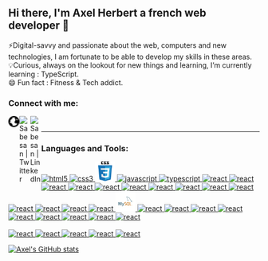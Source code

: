 ## Hi there, I'm Axel Herbert a french web developer 👋

⚡Digital-savvy and passionate about the web, computers and new technologies, I am fortunate to be able to develop my skills in these areas.<br />
💡Curious, always on the lookout for new things and learning, I’m currently learning : TypeScript.<br />
😄 Fun fact : Fitness & Tech addict.<br />

### Connect with me:

[<img align="left" alt="Sabesan" width="22px" src="https://raw.githubusercontent.com/iconic/open-iconic/master/svg/globe.svg" />][website]
[<img align="left" alt="Sabesan | Twitter" width="22px" src="https://cdn.jsdelivr.net/npm/simple-icons@v3/icons/twitter.svg" />][twitter]
[<img align="left" alt="Sabesan | LinkedIn" width="22px" src="https://cdn.jsdelivr.net/npm/simple-icons@v3/icons/linkedin.svg" />][linkedin]

<br />

---

### Languages and Tools:

<p align="left"> <a href="https://developer.mozilla.org/en-US/docs/Web/HTML" target="_blank" rel="noreferrer"> <img src="https://img.icons8.com/color/240/000000/html-5.png" alt="html5" width="26" height="26"/> </a> <a href="https://developer.mozilla.org/en-US/docs/Web/CSS" target="_blank" rel="noreferrer"> <img src="https://img.icons8.com/color/240/000000/css3.png" alt="css3" width="40" height="40"/> </a> <a href="https://www.w3schools.com/css/" target="_blank" rel="noreferrer"> <img src="https://raw.githubusercontent.com/devicons/devicon/master/icons/css3/css3-original-wordmark.svg" alt="css3" width="40" height="40"/> </a> <a href="https://developer.mozilla.org/en-US/docs/Web/JavaScript" target="_blank" rel="noreferrer"> <img src="https://img.icons8.com/color/240/000000/javascript.png" alt="javascript" width="40" height="40"/> </a> <a href="https://www.typescriptlang.org/" target="_blank" rel="noreferrer"> <img src="https://img.icons8.com/color/240/000000/typescript.png" alt="typescript" width="40" height="40"/> </a> <a href="https://reactjs.org/" target="_blank" rel="noreferrer"> <img src="https://img.icons8.com/color/240/000000/react-native.png" alt="react" width="40" height="40"/> </a> <a href="https://angularjs.org/" target="_blank" rel="noreferrer"> <img src="https://img.icons8.com/color/240/000000/angularjs.png" alt="react" width="40" height="40"/> </a> <a href="https://nodejs.org/en/" target="_blank" rel="noreferrer"> <img src="https://img.icons8.com/color/240/000000/nodejs.png" alt="react" width="40" height="40"/> </a> <a href="https://expressjs.com" target="_blank" rel="noreferrer"> <img src="https://upload.wikimedia.org/wikipedia/commons/thumb/6/64/Expressjs.png/220px-Expressjs.png" alt="react" width="40" height="40"/> </a> <a href="https://graphql.org/" target="_blank" rel="noreferrer"> <img src="https://img.icons8.com/color/240/000000/graphql.png" alt="react" width="40" height="40"/> </a> <a href="https://graphql.org/" target="_blank" rel="noreferrer"> <img src="https://img.icons8.com/color/240/000000/graphql.png" alt="react" width="40" height="40"/> </a> <a href="https://redux.js.org/" target="_blank" rel="noreferrer"> <img src="https://img.icons8.com/color/240/000000/redux.png" alt="react" width="40" height="40"/> </a> <a href="https://vuejs.org/" target="_blank" rel="noreferrer"> <img src="https://img.icons8.com/color/240/000000/vue-js.png" alt="react" width="40" height="40"/> </a> <a href="https://sass-lang.com/" target="_blank" rel="noreferrer"> <img src="https://img.icons8.com/color/240/000000/sass.png" alt="react" width="40" height="40"/> </a> <a href="https://getbootstrap.com/" target="_blank" rel="noreferrer"> <img src="https://img.icons8.com/color/240/000000/bootstrap.png" alt="react" width="40" height="40"/> </a> <a href="https://www.python.org/" target="_blank" rel="noreferrer"> <img src="https://img.icons8.com/color/240/000000/python.png" alt="react" width="40" height="40"/> </a> <a href="https://www.php.net/" target="_blank" rel="noreferrer"> <img src="https://img.icons8.com/color/240/000000/php.png" alt="react" width="40" height="40"/> </a> <a href="https://symfony.com/" target="_blank" rel="noreferrer"> <img src="https://img.icons8.com/color/240/000000/symfony.png" alt="react" width="40" height="40"/> </a> <a href="https://wordpress.org/" target="_blank" rel="noreferrer"> <img src="https://img.icons8.com/color/240/000000/wordpress.png" alt="react" width="40" height="40"/> </a> <a href="https://dev.mysql.com/" target="_blank" rel="noreferrer"> <img src="https://raw.githubusercontent.com/github/explore/80688e429a7d4ef2fca1e82350fe8e3517d3494d/topics/mysql/mysql.png" alt="react" width="40" height="40"/> </a> <a href="https://www.mongodb.com/" target="_blank" rel="noreferrer"> <img src="https://img.icons8.com/color/240/000000/mongodb.png" alt="react" width="40" height="40"/> </a> <a href="https://www.postgresql.org/" target="_blank" rel="noreferrer"> <img src="https://img.icons8.com/color/240/000000/postgresql.png" alt="react" width="40" height="40"/> </a> <a href="https://firebase.google.com/" target="_blank" rel="noreferrer"> <img src="https://img.icons8.com/color/240/000000/firebase.png" alt="react" width="40" height="40"/> </a> <a href="https://git-scm.com/" target="_blank" rel="noreferrer"> <img src="https://img.icons8.com/color/240/000000/git.png" alt="react" width="40" height="40"/> </a> <a href="https://github.com/" target="_blank" rel="noreferrer"> <img src="https://img.icons8.com/ios-glyphs/240/000000/github.png" alt="react" width="40" height="40"/> </a> <a href="https://www.docker.com/" target="_blank" rel="noreferrer"> <img src="https://img.icons8.com/color/240/000000/docker.png" alt="react" width="40" height="40"/> </a> <a href="https://kubernetes.io/" target="_blank" rel="noreferrer"> <img src="https://img.icons8.com/color/240/000000/kubernetes.png" alt="react" width="40" height="40"/> </a> <a href="https://aws.amazon.com/" target="_blank" rel="noreferrer"> <img src="https://upload.wikimedia.org/wikipedia/commons/9/93/Amazon_Web_Services_Logo.svg" alt="react" width="40" height="40"/> </a> <a href="https://azure.microsoft.com/fr-fr/" target="_blank" rel="noreferrer"> <img src="https://upload.wikimedia.org/wikipedia/fr/thumb/b/b6/Microsoft-Azure.png/100px-Microsoft-Azure.png" alt="react" width="40" height="40"/> </a> <br /><br /> <a href="https://code.visualstudio.com/" target="_blank" rel="noreferrer"> <img src="https://img.icons8.com/fluent/240/000000/visual-studio-code-2019.png" alt="react" width="40" height="40"/> </a> <a href="https://www.jetbrains.com/idea/" target="_blank" rel="noreferrer"> <img src="https://img.icons8.com/color/240/000000/intellij-idea.png" alt="react" width="40" height="40"/> </a> <a href="https://developer.apple.com/macos/" target="_blank" rel="noreferrer"> <img src="https://img.icons8.com/officel/160/000000/mac-logo.png" alt="react" width="40" height="40"/> </a> <a href="https://www.microsoft.com/en-us/windows" target="_blank" rel="noreferrer"> <img src="https://img.icons8.com/color/240/000000/windows-11.png" alt="react" width="40" height="40"/> </a> <a href="https://www.kernel.org/" target="_blank" rel="noreferrer"> <img src="https://img.icons8.com/color/96/000000/linux.png" alt="react" width="40" height="40"/> </a> </p>

[![Axel's GitHub stats](https://github-readme-stats.vercel.app/api?username=axelherbert)](https://github.com/anuraghazra/github-readme-stats)

[website]: https://axelherbert.github.io/
[twitter]: https://twitter.com/axel_herbert
[linkedin]: https://www.linkedin.com/in/axelherbert/
